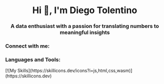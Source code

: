 <h1 align="center">Hi 👋, I'm Diego Tolentino</h1>
<h3 align="center">A data enthusiast with a passion for translating numbers to meaningful insights</h3>

<h3 align="left">Connect with me:</h3>
<p align="left">
</p>

<h3 align="left">Languages and Tools:</h3>
[![My Skills](https://skillicons.dev/icons?i=js,html,css,wasm)](https://skillicons.dev)
